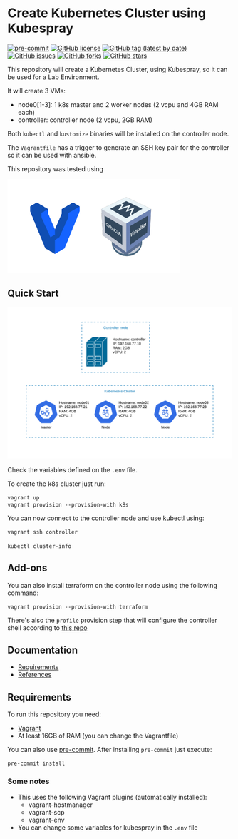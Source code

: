 # Create Kubernetes Cluster using Kubespray

[![pre-commit](https://img.shields.io/badge/pre--commit-enabled-brightgreen?logo=pre-commit&logoColor=white)](https://github.com/pre-commit/pre-commit)
[![GitHub license](https://img.shields.io/github/license/bcochofel/vagrant-kubespray.svg)](https://github.com/bcochofel/vagrant-kubespray/blob/master/LICENSE)
[![GitHub tag (latest by date)](https://img.shields.io/github/v/tag/bcochofel/vagrant-kubespray)](https://github.com/bcochofel/vagrant-kubespray/tags)
[![GitHub issues](https://img.shields.io/github/issues/bcochofel/vagrant-kubespray.svg)](https://github.com/bcochofel/vagrant-kubespray/issues/)
[![GitHub forks](https://img.shields.io/github/forks/bcochofel/vagrant-kubespray.svg?style=social&label=Fork&maxAge=2592000)](https://github.com/bcochofel/vagrant-kubespray/network/)
[![GitHub stars](https://img.shields.io/github/stars/bcochofel/vagrant-kubespray.svg?style=social&label=Star&maxAge=2592000)](https://github.com/bcochofel/vagrant-kubespray/stargazers/)

This repository will create a Kubernetes Cluster, using Kubespray,
so it can be used for a Lab Environment.

It will create 3 VMs:

- node0[1-3]: 1 k8s master and 2 worker nodes (2 vcpu and 4GB RAM each)
- controller: controller node (2 vcpu, 2GB RAM)

Both `kubectl` and `kustomize` binaries will be installed on the controller
node.

The `Vagrantfile` has a trigger to generate an SSH key pair for the controller
so it can be used with ansible.

This repository was tested using

![Test Env](docs/images/tested.png)

## Quick Start

![Lab Environment](docs/images/lab.png)

Check the variables defined on the `.env` file.

To create the k8s cluster just run:

```ShellSession
vagrant up
vagrant provision --provision-with k8s
```

You can now connect to the controller node and use kubectl using:

```ShellSession
vagrant ssh controller

kubectl cluster-info
```

## Add-ons

You can also install terraform on the controller node using the following command:

```ShellSession
vagrant provision --provision-with terraform
```

There's also the `profile` provision step that will configure the controller
shell according to [this repo](https://github.com/bcochofel/dotfiles)

## Documentation

- [Requirements](#requirements)
- [References](docs/references.md)

## Requirements

To run this repository you need:

- [Vagrant](https://www.vagrantup.com/downloads.html)
- At least 16GB of RAM (you can change the Vagrantfile)

You can also use [pre-commit](https://pre-commit.com/#install). After installing
`pre-commit` just execute:

```ShellSession
pre-commit install
```

### Some notes

- This uses the following Vagrant plugins (automatically installed):
    - vagrant-hostmanager
    - vagrant-scp
    - vagrant-env
- You can change some variables for kubespray in the `.env` file
